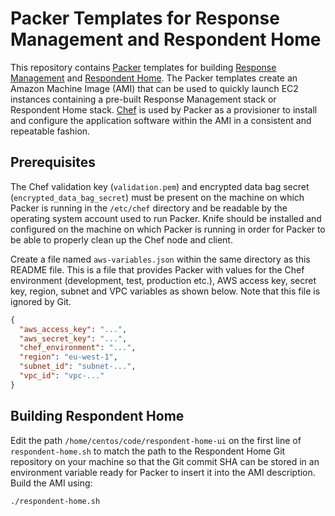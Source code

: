 # Packer Templates for Response Management and Respondent Home
This repository contains [Packer](https://www.packer.io/) templates for building [Response Management](https://github.com/ONSdigital/response-management-service) and [Respondent Home](https://github.com/ONSdigital/respondent-home-ui). The Packer templates create an Amazon Machine Image (AMI) that can be used to quickly launch EC2 instances containing a pre-built Response Management stack or Respondent Home stack. [Chef](https://chef.io/) is used by Packer as a provisioner to install and configure the application software within the AMI in a consistent and repeatable fashion.

## Prerequisites
The Chef validation key (`validation.pem`) and encrypted data bag secret (`encrypted_data_bag_secret`) must be present on the machine on which Packer is running in the `/etc/chef` directory and be readable by the operating system account used to run Packer. Knife should be installed and configured on the machine on which Packer is running in order for Packer to be able to properly clean up the Chef node and client.

Create a file named `aws-variables.json` within the same directory as this README file. This is a file that provides Packer with values for the Chef environment (development, test, production etc.), AWS access key, secret key, region, subnet and VPC variables as shown below. Note that this file is ignored by Git.

```json
{
  "aws_access_key": "...",
  "aws_secret_key": "...",
  "chef_environment": "...",
  "region": "eu-west-1",
  "subnet_id": "subnet-...",
  "vpc_id": "vpc-..."
}
```

## Building Respondent Home
Edit the path `/home/centos/code/respondent-home-ui` on the first line of `respondent-home.sh` to match the path to the Respondent Home Git repository on your machine so that the Git commit SHA can be stored in an environment variable ready for Packer to insert it into the AMI description. Build the AMI using:

  `./respondent-home.sh`
